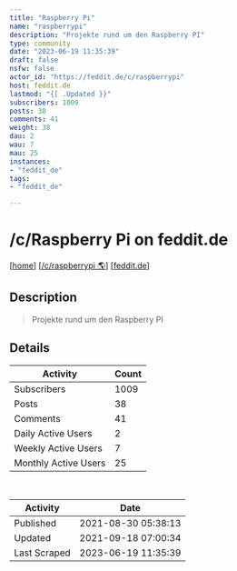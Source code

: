 ```yaml
---
title: "Raspberry Pi" 
name: "raspberrypi"
description: "Projekte rund um den Raspberry PI"
type: community
date: "2023-06-19 11:35:39"
draft: false
nsfw: false
actor_id: "https://feddit.de/c/raspberrypi"
host: feddit.de
lastmod: "{[ .Updated }}"
subscribers: 1009
posts: 38
comments: 41
weight: 38
dau: 2
wau: 7
mau: 25
instances:
- "feddit_de"
tags: 
- "feddit_de"

---
```


# /c/Raspberry Pi on feddit.de

[[home](/)]
[[/c/raspberrypi 🌎](https://feddit.de/c/raspberrypi)]
[[feddit.de](/instances/feddit_de)]


## Description 

<blockquote class="description">
Projekte rund um den Raspberry PI
</blockquote>


## Details

| Activity | Count  |
|----------------------|---|
| Subscribers          | 1009 |
| Posts                | 38  |
| Comments             | 41  |
| Daily Active Users   | 2  |
| Weekly Active Users  | 7  |
| Monthly Active Users | 25  |

<br>

| Activity | Date |
|----------------------|---|
| Published            | 2021-08-30 05:38:13 |
| Updated              | 2021-09-18 07:00:34 |
| Last Scraped         | 2023-06-19 11:35:39 |
